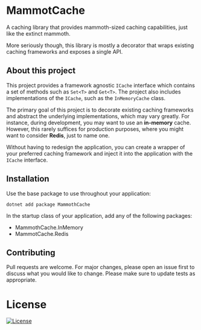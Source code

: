 # MammotCache

A caching library that provides mammoth-sized caching capabilities, just like the extinct mammoth.
 
More seriously though, this library is mostly a decorator that wraps existing caching frameworks and exposes a single API.

## About this project

This project provides a framework agnostic `ICache` interface which contains a set of methods such as `Set<T>` and `Get<T>`. The project also includes implementations of the `ICache`, such as the `InMemoryCache` class.

The primary goal of this project is to decorate existing caching frameworks and abstract the underlying implementations, which may vary greatly. For instance, during development, you may want to use an **in-memory** cache. However, this rarely suffices for production purposes, where you might want to consider **Redis**, just to name one. 

Without having to redesign the application, you can create a wrapper of your preferred caching framework and inject it into the application with the `ICache` interface.
	
## Installation

Use the base package to use throughout your application:

`dotnet add package MammothCache`

In the startup class of your application, add any of the following packages:

- MammothCache.InMemory
- MammotCache.Redis


## Contributing

Pull requests are welcome. For major changes, please open an issue first to discuss what you would like to change.
Please make sure to update tests as appropriate.

# License

[![License](http://img.shields.io/:license-mit-brightgreen.svg?style=flat-square)](http://badges.mit-license.org)